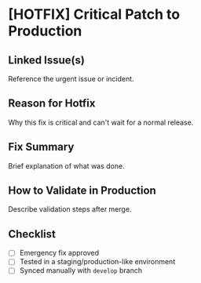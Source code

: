 
# [HOTFIX] Critical Patch to Production

## Linked Issue(s)
Reference the urgent issue or incident.

## Reason for Hotfix
Why this fix is critical and can't wait for a normal release.

## Fix Summary
Brief explanation of what was done.

## How to Validate in Production
Describe validation steps after merge.

## Checklist
- [ ] Emergency fix approved
- [ ] Tested in a staging/production-like environment
- [ ] Synced manually with `develop` branch
